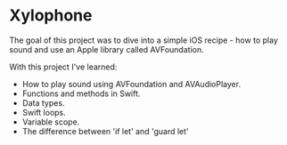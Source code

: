 # Xylophone


The goal of this project was to dive into a simple iOS recipe - how to play sound and use an Apple library called AVFoundation.

With this project I've learned:

* How to play sound using AVFoundation and AVAudioPlayer.
* Functions and methods in Swift. 
* Data types.
* Swift loops.
* Variable scope.
* The difference between 'if let' and 'guard let'
